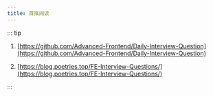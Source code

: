```yaml
---
title: 首推阅读
---
```


::: tip
1. [https://github.com/Advanced-Frontend/Daily-Interview-Question](https://github.com/Advanced-Frontend/Daily-Interview-Question)

2. [https://blog.poetries.top/FE-Interview-Questions/](https://blog.poetries.top/FE-Interview-Questions/)

:::